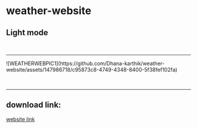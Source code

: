 # weather-website
<h2>Light mode</h2>
<br><hr>
![WEATHERWEBPIC1](https://github.com/Dhana-karthik/weather-website/assets/147986718/c95873c8-4749-4348-8400-5f38fef102fa)

<br><hr>
## download link:
<a href="https://655f57b99cde310a91a65e31--tubular-pika-3e6c43.netlify.app/">website link</a>
